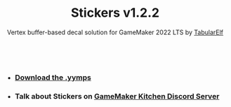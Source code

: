 <h1 align="center">Stickers v1.2.2</h1>
<p align="center">Vertex buffer-based decal solution for GameMaker 2022 LTS by <a href="https://www.tabularelf.com" target="_blank">TabularElf</a></p>

&nbsp;

&nbsp;

- ### [Download the .yymps](https://github.com/tabularelf/Stickers/releases/)
- ### Talk about Stickers on [GameMaker Kitchen Discord Server](https://discord.gg/8krYCqr)